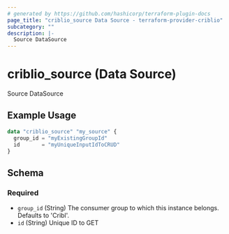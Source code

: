 ```yaml
---
# generated by https://github.com/hashicorp/terraform-plugin-docs
page_title: "criblio_source Data Source - terraform-provider-criblio"
subcategory: ""
description: |-
  Source DataSource
---
```


# criblio_source (Data Source)

Source DataSource

## Example Usage

```terraform
data "criblio_source" "my_source" {
  group_id = "myExistingGroupId"
  id       = "myUniqueInputIdToCRUD"
}
```

<!-- schema generated by tfplugindocs -->
## Schema

### Required

- `group_id` (String) The consumer group to which this instance belongs. Defaults to 'Cribl'.
- `id` (String) Unique ID to GET

